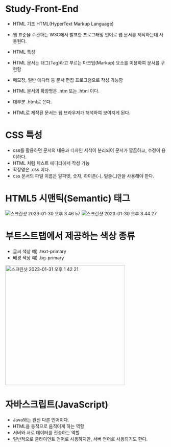 # Study-Front-End


- HTML 기초 HTML(HyperText Markup Language)
- 웹 표준을 주관하는 W3C에서 발표한 프로그래밍 언어로 웹 문서를 제작하는데 사용된다.

- HTML 특성
- HTML 문서는 태그(Tag)라고 부르는 마크업(Markup) 요소를 이용하여 문서를 구현함
- 메모장, 일반 에디터 등 문서 편집 프로그램으로 작성 가능함
- HTML 문서의 확장명은 .htm 또는 .html 이다.
- 대부분 .html로 쓴다.
- HTML로 제작된 문서는 웹 브라우저가 해석하여 보여지게 된다.





# CSS 특성
- css를 활용하면 문서의 내용과 디자인 서식이 분리되어 문서가 깔끔하고, 수정이 용이하다.
- HTML 처럼 텍스트 에디터에서 작성 가능
- 확장명은 .css 이다.
- css 문서의 파일 이름은 알파벳, 숫자, 하이픈(-), 밑줄(_)만을 사용해야 한다.







# HTML5 시맨틱(Semantic) 태그
![스크린샷 2023-01-30 오후 3 46 57](https://user-images.githubusercontent.com/116433637/215406892-73a0a036-1789-4d55-aa18-13c727b6fa91.png)
![스크린샷 2023-01-30 오후 3 44 27](https://user-images.githubusercontent.com/116433637/215406909-34fb5212-0a5c-4fbb-a0eb-06482fb38c9e.png)

 






# 부트스트랩에서 제공하는 색상 종류
- 글씨 색상 예) .text-primary
- 배경 색상 예) .bg-primary

<img width="375" alt="스크린샷 2023-01-31 오후 1 42 21" src="https://user-images.githubusercontent.com/116433637/215667234-1893404c-f62e-4bb3-a3ce-1b035cbd0445.png">




# 자바스크립트(JavaScript)
- Java와는 완전 다른 언어이다.
- HTML을 동적으로 움직이게 하는 역할
- 서버와 서로 데이터를 전송하는 역할
- 일반적으로 클라이언트 언어로 사용하지만, 서버 언어로 사용되기도 한다.


